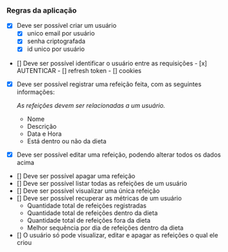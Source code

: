 ### Regras da aplicação

- [X] Deve ser possível criar um usuário
     - [X] unico email por usuário
     - [X] senha criptografada
     - [x] id unico por usuário
- [] Deve ser possível identificar o usuário entre as requisições
      - [x] AUTENTICAR
      - [] refresh token
      - [] cookies
- [x] Deve ser possível registrar uma refeição feita, com as seguintes informações:
    
    *As refeições devem ser relacionadas a um usuário.*
    
    - Nome
    - Descrição
    - Data e Hora
    - Está dentro ou não da dieta

- [x] Deve ser possível editar uma refeição, podendo alterar todos os dados acima
- [] Deve ser possível apagar uma refeição
- [] Deve ser possível listar todas as refeições de um usuário
- [] Deve ser possível visualizar uma única refeição
- [] Deve ser possível recuperar as métricas de um usuário
    - Quantidade total de refeições registradas
    - Quantidade total de refeições dentro da dieta
    - Quantidade total de refeições fora da dieta
    - Melhor sequência por dia de refeições dentro da dieta
- [] O usuário só pode visualizar, editar e apagar as refeições o qual ele criou